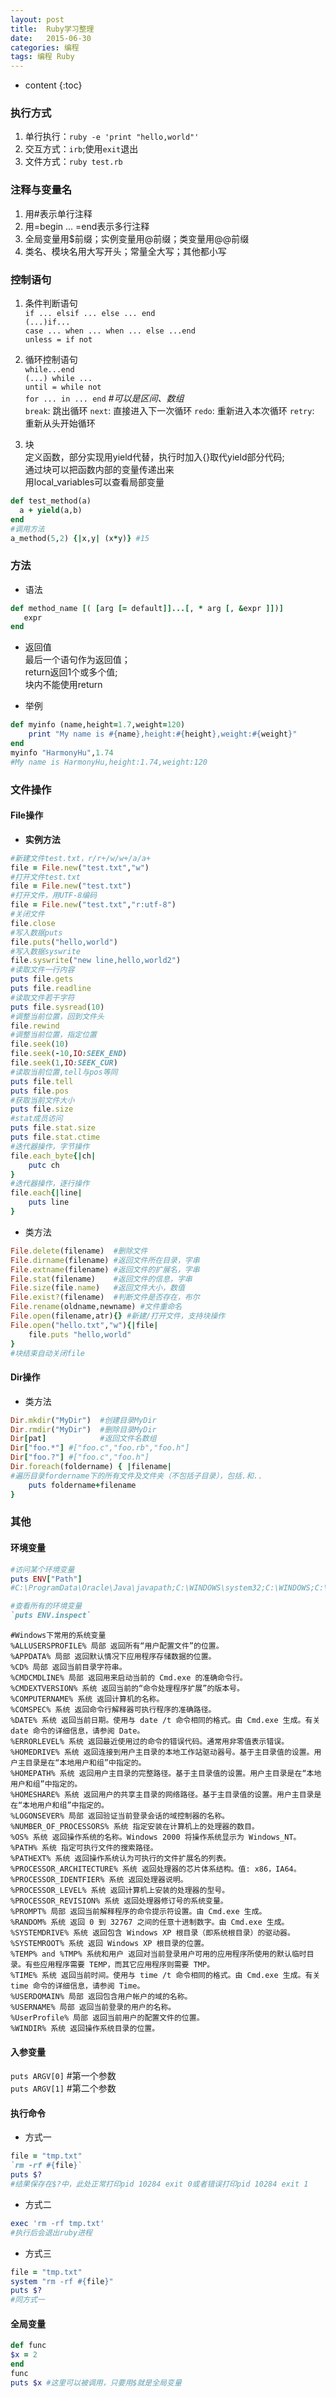 ```yaml
---
layout: post
title:  Ruby学习整理
date:   2015-06-30
categories: 编程
tags: 编程 Ruby
---
```


* content
{:toc}

### 执行方式  
1. 单行执行：`ruby -e 'print "hello,world"'`  
2. 交互方式：`irb`;使用`exit`退出  
3. 文件方式：`ruby test.rb`  


### 注释与变量名  
1. 用#表示单行注释  
2. 用=begin ... =end表示多行注释  
3. 全局变量用$前缀；实例变量用@前缀；类变量用@@前缀  
4. 类名、模块名用大写开头；常量全大写；其他都小写  

### 控制语句  

1. 条件判断语句  
`if ... elsif ... else ... end`  
`(...)if...`  
`case ... when ... when ... else ...end`  
`unless = if not`  

2. 循环控制语句  
`while...end`  
`(...) while ...`  
`until = while not`  
`for ... in ... end`  *#可以是区间、数组*  
`break`: 跳出循环
`next`: 直接进入下一次循环
`redo`: 重新进入本次循环
`retry`: 重新从头开始循环 

3. 块  
定义函数，部分实现用yield代替，执行时加入{}取代yield部分代码;  
通过块可以把函数内部的变量传递出来  
用local_variables可以查看局部变量 
```ruby
def test_method(a)
  a + yield(a,b)
end
#调用方法
a_method(5,2) {|x,y| (x*y)} #15
```

### 方法

* 语法  
```ruby
def method_name [( [arg [= default]]...[, * arg [, &expr ]])]
   expr
end
```

* 返回值  
最后一个语句作为返回值；  
return返回1个或多个值;   
块内不能使用return  

* 举例
```ruby
def myinfo (name,height=1.7,weight=120)
	print "My name is #{name},height:#{height},weight:#{weight}"
end
myinfo "HarmonyHu",1.74
#My name is HarmonyHu,height:1.74,weight:120
```

### 文件操作

#### File操作

* **实例方法**
```ruby
#新建文件test.txt，r/r+/w/w+/a/a+
file = File.new("test.txt","w")
#打开文件test.txt
file = File.new("test.txt")
#打开文件，用UTF-8编码
file = File.new("test.txt","r:utf-8")
#关闭文件
file.close
#写入数据puts
file.puts("hello,world")
#写入数据syswrite
file.syswrite("new line,hello,world2")
#读取文件一行内容
puts file.gets
puts file.readline
#读取文件若干字符
puts file.sysread(10)
#调整当前位置，回到文件头
file.rewind
#调整当前位置，指定位置
file.seek(10)
file.seek(-10,IO:SEEK_END)
file.seek(1,IO:SEEK_CUR)
#读取当前位置,tell与pos等同
puts file.tell
puts file.pos
#获取当前文件大小
puts file.size
#stat成员访问
puts file.stat.size
puts file.stat.ctime
#迭代器操作，字节操作
file.each_byte{|ch|
	putc ch
}
#迭代器操作，逐行操作
file.each{|line|
	puts line
}
```

* 类方法  
```ruby
File.delete(filename)  #删除文件  
File.dirname(filename) #返回文件所在目录，字串  
File.extname(filename) #返回文件的扩展名，字串  
File.stat(filename)    #返回文件的信息，字串  
File.size(file.name)   #返回文件大小，数值  
File.exist?(filename)  #判断文件是否存在，布尔  
File.rename(oldname,newname) #文件重命名  
File.open(filename,atr){} #新建/打开文件，支持块操作  
File.open("hello.txt","w"){|file|
	file.puts "hello,world"
}
#块结束自动关闭file
```

#### Dir操作  

* 类方法  
```ruby
Dir.mkdir("MyDir")  #创建目录MyDir  
Dir.rmdir("MyDir")  #删除目录MyDir
Dir[pat]            #返回文件名数组  
Dir["foo.*"] #["foo.c","foo.rb","foo.h"]  
Dir["foo.?"] #["foo.c","foo.h"]
Dir.foreach(foldername) { |filename|
#遍历目录fordername下的所有文件及文件夹（不包括子目录），包括.和..
	puts foldername+filename
}
```

### 其他

#### 环境变量
```ruby
#访问某个环境变量
puts ENV["Path"]
#C:\ProgramData\Oracle\Java\javapath;C:\WINDOWS\system32;C:\WINDOWS;C:\WINDOWS\System32\Wbem;C:\WINDOWS\System32\WindowsPowerShell\v1.0\;C:\WINDOWS\system32\config\systemprofile\.dnx\bin;C:\Program Files\Microsoft DNX\Dnvm\;C:\Program Files\Microsoft SQL Server\130\Tools\Binn\;C:\Program Files (x86)\Windows Kits\8.1\Windows Performance Toolkit\;D:\Program Files\TortoiseSVN\bin;d:\Program Files 
```
```ruby
#查看所有的环境变量
`puts ENV.inspect`
```
```
#Windows下常用的系统变量
%ALLUSERSPROFILE% 局部 返回所有“用户配置文件”的位置。
%APPDATA% 局部 返回默认情况下应用程序存储数据的位置。
%CD% 局部 返回当前目录字符串。
%CMDCMDLINE% 局部 返回用来启动当前的 Cmd.exe 的准确命令行。
%CMDEXTVERSION% 系统 返回当前的“命令处理程序扩展”的版本号。
%COMPUTERNAME% 系统 返回计算机的名称。
%COMSPEC% 系统 返回命令行解释器可执行程序的准确路径。
%DATE% 系统 返回当前日期。使用与 date /t 命令相同的格式。由 Cmd.exe 生成。有关 date 命令的详细信息，请参阅 Date。
%ERRORLEVEL% 系统 返回最近使用过的命令的错误代码。通常用非零值表示错误。
%HOMEDRIVE% 系统 返回连接到用户主目录的本地工作站驱动器号。基于主目录值的设置。用户主目录是在“本地用户和组”中指定的。
%HOMEPATH% 系统 返回用户主目录的完整路径。基于主目录值的设置。用户主目录是在“本地用户和组”中指定的。
%HOMESHARE% 系统 返回用户的共享主目录的网络路径。基于主目录值的设置。用户主目录是在“本地用户和组”中指定的。
%LOGONSEVER% 局部 返回验证当前登录会话的域控制器的名称。
%NUMBER_OF_PROCESSORS% 系统 指定安装在计算机上的处理器的数目。
%OS% 系统 返回操作系统的名称。Windows 2000 将操作系统显示为 Windows_NT。
%PATH% 系统 指定可执行文件的搜索路径。
%PATHEXT% 系统 返回操作系统认为可执行的文件扩展名的列表。
%PROCESSOR_ARCHITECTURE% 系统 返回处理器的芯片体系结构。值: x86，IA64。
%PROCESSOR_IDENTFIER% 系统 返回处理器说明。
%PROCESSOR_LEVEL% 系统 返回计算机上安装的处理器的型号。
%PROCESSOR_REVISION% 系统 返回处理器修订号的系统变量。
%PROMPT% 局部 返回当前解释程序的命令提示符设置。由 Cmd.exe 生成。
%RANDOM% 系统 返回 0 到 32767 之间的任意十进制数字。由 Cmd.exe 生成。
%SYSTEMDRIVE% 系统 返回包含 Windows XP 根目录（即系统根目录）的驱动器。
%SYSTEMROOT% 系统 返回 Windows XP 根目录的位置。
%TEMP% and %TMP% 系统和用户 返回对当前登录用户可用的应用程序所使用的默认临时目录。有些应用程序需要 TEMP，而其它应用程序则需要 TMP。
%TIME% 系统 返回当前时间。使用与 time /t 命令相同的格式。由 Cmd.exe 生成。有关 time 命令的详细信息，请参阅 Time。
%USERDOMAIN% 局部 返回包含用户帐户的域的名称。
%USERNAME% 局部 返回当前登录的用户的名称。
%UserProfile% 局部 返回当前用户的配置文件的位置。
%WINDIR% 系统 返回操作系统目录的位置。
```

#### 入参变量
`puts ARGV[0]` #第一个参数  
`puts ARGV[1]` #第二个参数

#### 执行命令
* 方式一
```ruby
file = "tmp.txt"
`rm -rf #{file}`
puts $? 
#结果保存在$?中，此处正常打印pid 10284 exit 0或者错误打印pid 10284 exit 1
```

* 方式二
```ruby
exec 'rm -rf tmp.txt'
#执行后会退出ruby进程
```

* 方式三
```ruby
file = "tmp.txt"
system "rm -rf #{file}"
puts $?
#同方式一
```

#### 全局变量
```ruby
def func
$x = 2
end
func
puts $x #这里可以被调用，只要用$就是全局变量
```
